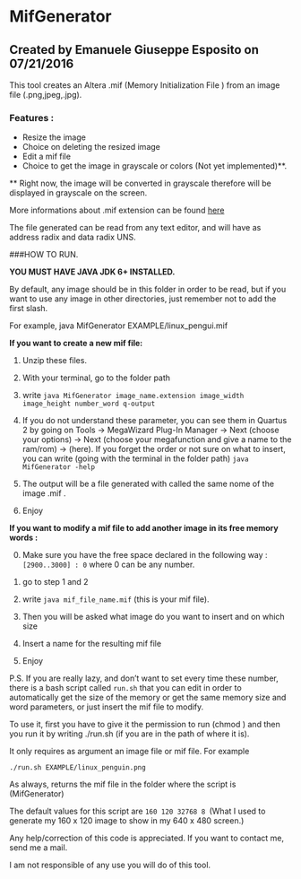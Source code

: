 # MifGenerator
## Created by Emanuele Giuseppe Esposito on 07/21/2016

This tool creates an Altera .mif (Memory Initialization File ) from an image file (.png,jpeg,.jpg).

### Features :
- Resize the image
- Choice on deleting the resized image
- Edit a mif file
- Choice to get the image in grayscale or colors (Not yet implemented)**.

** Right now, the image will be converted in grayscale therefore will be displayed in grayscale on the screen.

More informations about .mif extension can be found [here](http://quartushelp.altera.com/15.0/mergedProjects/reference/glossary/def_mif.htm)

The file generated can be read from any text editor, and  will have as address radix and data radix UNS.

###HOW TO RUN.

**YOU MUST HAVE JAVA JDK 6+ INSTALLED.**

 By default, any image should be in this folder in order to be read, but if you want to use any image in other directories, just remember not to add the first slash.

 For example, java MifGenerator EXAMPLE/linux_pengui.mif


**If you want to create a new mif file:**

 1. Unzip these files.

 2. With your terminal, go to the folder path

 3. write ```java MifGenerator image_name.extension image_width image_height number_word q-output```

 4. If you do not understand these parameter, you can see them in Quartus 2 by going on Tools -> MegaWizard Plug-In Manager
    -> Next (choose your options) -> Next (choose your megafunction and give a name to the ram/rom)  -> (here).
    If you forget the order or not sure on what to insert, you can write (going with the terminal in the folder path)
    ```java MifGenerator -help```

 5. The output will be a file generated with called the same nome of the image .mif .

 6. Enjoy


**If you want to modify a mif file to add another image in its free memory words :**

 0. Make sure you have the free space declared in the following way : ```[2900..3000] : 0``` where 0 can be any number.

 1. go to step 1 and 2

 2. write ```java mif_file_name.mif``` (this is your mif file).

 3. Then you will be asked what image do you want to insert and on which size

 4. Insert a name for the resulting mif file

 5. Enjoy 



P.S. If you are really lazy, and don’t want to set every time these number, there is a bash script called ```run.sh``` that you can edit in order to automatically get the size of the memory or get the same memory size and word parameters, or just insert the mif file to modify.

To use it, first you have to give it the permission to run (chmod ) and then you run it by writing ./run.sh (if you are in the path of where it is).

It only requires as argument an image file or mif file. For example

```./run.sh EXAMPLE/linux_penguin.png```

As always, returns the mif file in the folder where the script is (MifGenerator)

The default values for this script are ```160 120 32768 8 ```(What I used to generate my 160 x 120 image to show in my 640 x 480 screen.)



Any help/correction of this code is appreciated. If you want to contact me, send me a mail.

I am not responsible of any use you will do of this tool.
